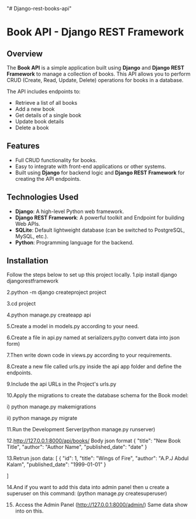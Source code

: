 "# Django-rest-books-api" 
# Book API - Django REST Framework

## Overview

The **Book API** is a simple application built using **Django** and **Django REST Framework** to manage a collection of books. This API allows you to perform CRUD (Create, Read, Update, Delete) operations for books in a database.

The API includes endpoints to:
- Retrieve a list of all books
- Add a new book
- Get details of a single book
- Update book details
- Delete a book

## Features

- Full CRUD functionality for books.
- Easy to integrate with front-end applications or other systems.
- Built using **Django** for backend logic and **Django REST Framework** for creating the API endpoints.

## Technologies Used

- **Django**: A high-level Python web framework.
- **Django REST Framework**: A powerful toolkit and Endpoint for building Web APIs.
- **SQLite**: Default lightweight database (can be switched to PostgreSQL, MySQL, etc.).
- **Python**: Programming language for the backend.

## Installation

Follow the steps below to set up this project locally.
1.pip install django djangorestframework

2.python -m django createproject project

3.cd project

4.python manage.py createapp api

5.Create a model in models.py according to your need.

6.Create a file in api.py named at serializers.py(to convert data into json form)

7.Then write down code in views.py according to your requirements.

8.Create a new file called urls.py inside the api app folder and define the endpoints.

9.Include the api URLs in the Project's urls.py

10.Apply the migrations to create the database schema for the Book model:

i) python manage.py makemigrations

ii) python manage.py migrate

11.Run the Development Server(python manage.py runserver)

12.http://127.0.0.1:8000/api/books/
Body json format
{
  "title": "New Book Title",
  "author": "Author Name",
  "published_date": "date"
}

13.Retrun json data:
[
    {
        "id": 1,
        "title": "Wings of Fire",
        "author": "A.P.J Abdul Kalam",
        "published_date": "1999-01-01"
    }

  ]
  
14.And if you want to add this data into admin panel then u create a superuser on this command:
(python manage.py createsuperuser)

15. Access the Admin Panel (http://127.0.0.1:8000/admin/) Same data show into on this.
  
